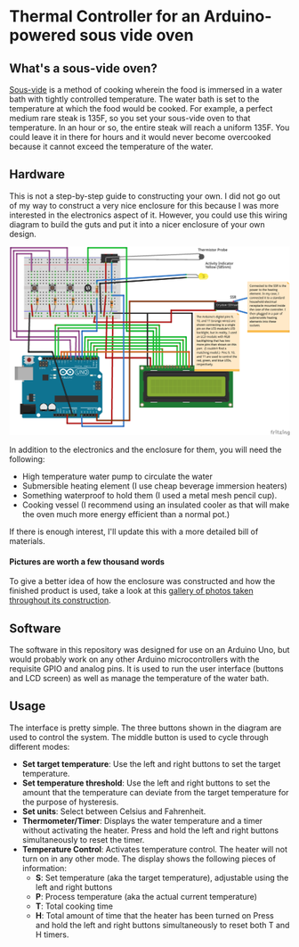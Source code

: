 # Thermal Controller for an Arduino-powered sous vide oven

## What's a sous-vide oven?

[Sous-vide](https://en.wikipedia.org/wiki/Sous-vide) is a method of cooking wherein the food is immersed in a water bath with tightly controlled temperature.  The water bath is set to the temperature at which the food would be cooked.  For example, a perfect medium rare steak is 135F, so you set your sous-vide oven to that temperature.  In an hour or so, the entire steak will reach a uniform 135F.  You could leave it in there for hours and it would never become overcooked because it cannot exceed the temperature of the water.

## Hardware

This is not a step-by-step guide to constructing your own.  I did not go out of my way to construct a very nice enclosure for this because I was more interested in the electronics aspect of it.  However, you could use this wiring diagram to build the guts and put it into a nicer enclosure of your own design.

![Wiring Diagram](sousvide_bb.png)

In addition to the electronics and the enclosure for them, you will need the following:

- High temperature water pump to circulate the water
- Submersible heating element (I use cheap beverage immersion heaters)
- Something waterproof to hold them (I used a metal mesh pencil cup).
- Cooking vessel (I recommend using an insulated cooler as that will make the oven much more energy efficient than a normal pot.)

If there is enough interest, I'll update this with a more detailed bill of materials.

#### Pictures are worth a few thousand words

To give a better idea of how the enclosure was constructed and how the finished product is used, take a look at this 
[gallery of photos taken throughout its construction](https://goo.gl/photos/XpjmAeLDSBSUWQet9).


## Software

The software in this repository was designed for use on an Arduino Uno, but would probably work on any other Arduino microcontrollers with the requisite GPIO and analog pins.  It is used to run the user interface (buttons and LCD screen) as well as manage the temperature of the water bath.

## Usage

The interface is pretty simple.  The three buttons shown in the diagram are used to control the system.  The middle button is used to cycle through different modes:

- **Set target temperature**: Use the left and right buttons to set the target temperature.
- **Set temperature threshold**: Use the left and right buttons to set the amount that the temperature can deviate from the target temperature for the purpose of hysteresis.
- **Set units**: Select between Celsius and Fahrenheit.
- **Thermometer/Timer**: Displays the water temperature and a timer without activating the heater.  Press and hold the left and right buttons simultaneously to reset the timer.
- **Temperature Control**: Activates temperature control.  The heater will not turn on in any other mode.  The display shows the following pieces of information:
  - **S**: Set temperature (aka the target temperature), adjustable using the left and right buttons
  - **P**: Process temperature (aka the actual current temperature)
  - **T**: Total cooking time
  - **H**: Total amount of time that the heater has been turned on
Press and hold the left and right buttons simultaneously to reset both T and H timers.



